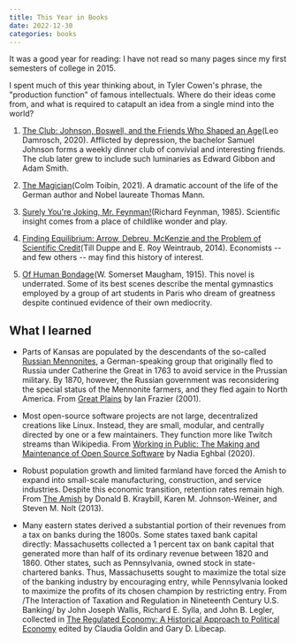 ```yaml
---
title: This Year in Books
date: 2022-12-30
categories: books
---
```


It was a good year for reading: I have not read so many pages since my first semesters of college in 2015.

I spent much of this year thinking about, in Tyler Cowen's phrase, the "production function" of famous intellectuals. Where do their ideas come from, and what is required to catapult an idea from a single mind into the world?

1. [The Club: Johnson, Boswell, and the Friends Who Shaped an Age](https://www.amazon.com/Club-Johnson-Boswell-Friends-Shaped/dp/0300251785)(Leo Damrosch, 2020). Afflicted by depression, the bachelor Samuel Johnson forms a weekly dinner club of convivial and interesting friends. The club later grew to include such luminaries as Edward Gibbon and Adam Smith.

2. [The Magician](https://www.amazon.com/Magician-Novel-Colm-Toibin/dp/1476785082)(Colm Toibin, 2021). A dramatic account of the life of the German author and Nobel laureate Thomas Mann.

3. [Surely You're Joking, Mr. Feynman!](https://www.amazon.com/Surely-Feynman-Adventures-Curious-Character/dp/0393316041)(Richard Feynman, 1985). Scientific insight comes from a place of childlike wonder and play.

4. [Finding Equilibrium:  Arrow, Debreu, McKenzie and the Problem of Scientific Credit](https://www.amazon.com/Finding-Equilibrium-McKenzie-Problem-Scientific/dp/0691156646)(Till Duppe and E. Roy Weintraub, 2014). Economists -- and few others -- may find this history of interest.

5. [Of Human Bondage](https://www.amazon.com/Human-Bondage-Classic-Illustrated/dp/1689208694/ref=tmm_pap_swatch_0?_encoding=UTF8&qid=&sr=)(W. Somerset Maugham, 1915). This novel is underrated. Some of its best scenes describe the mental gymnastics employed by a group of art students in Paris who dream of greatness despite continued evidence of their own mediocrity. 

## What I learned

* Parts of Kansas are populated by the descendants of the so-called [Russian Mennonites](https://en.wikipedia.org/wiki/Russian_Mennonite), a German-speaking group that originally fled to Russia under Catherine the Great in 1763 to avoid service in the Prussian military. By 1870, however, the Russian government was reconsidering the special status of the Mennonite farmers, and they fled again to North America. From [Great Plains](https://www.amazon.com/Great-Plains-Ian-Frazier/dp/0312278500) by Ian Frazier (2001). 

* Most open-source software projects are not large, decentralized creations like Linux. Instead, they are small, modular, and centrally directed by one or a few maintainers. They function more like Twitch streams than Wikipedia. From [Working in Public: The Making and Maintenance of Open Source Software](https://www.amazon.com/Working-Public-Making-Maintenance-Software/dp/0578675862) by Nadia Eghbal (2020). 

* Robust population growth and limited farmland have forced the Amish to expand into small-scale manufacturing, construction, and service industries. Despite this economic transition, retention rates remain high. From [The Amish](https://www.amazon.com/Amish-Donald-B-Kraybill-ebook/dp/B00CBNL8EG) by Donald B. Kraybill, Karen M. Johnson-Weiner, and Steven M. Nolt (2013). 

* Many eastern states derived a substantial portion of their revenues from a tax on banks during the 1800s. Some states taxed bank capital directly: Massachusetts collected a 1 percent tax on bank capital that generated more than half of its ordinary revenue between 1820 and 1860. Other states, such as Pennsylvania, owned stock in state-chartered banks. Thus, Massachusetts sought to maximize the total size of the banking industry by encouraging entry, while Pennsylvania looked to maximize the profits of its chosen champion by restricting entry. From /The Interaction of Taxation and Regulation in Nineteenth Century U.S. Banking/ by John Joseph Wallis, Richard E. Sylla, and John B. Legler, collected in [The Regulated Economy: A Historical Approach to Political Economy](https://www.amazon.com/Regulated-Economy-Historical-Approach-Political/dp/0226301109/ref=tmm_hrd_swatch_0?_encoding=UTF8&qid=1672442300&sr=8-1) edited by Claudia Goldin and Gary D. Libecap.
